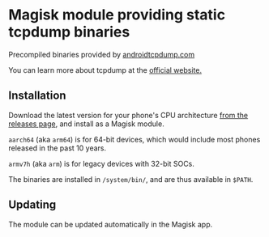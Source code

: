 # Magisk module providing static tcpdump binaries

Precompiled binaries provided by [androidtcpdump.com](https://www.androidtcpdump.com/)

You can learn more about tcpdump at the [official website.](https://www.tcpdump.org/)

## Installation

Download the latest version for your phone's CPU architecture [from the releases page](https://github.com/vanyasem/magisk-tcpdump/releases/latest), and install as a Magisk module.

`aarch64` (aka `arm64`) is for 64-bit devices, which would include most phones released in the past 10 years.

`armv7h` (aka `arm`) is for legacy devices with 32-bit SOCs.

The binaries are installed in `/system/bin/`, and are thus available in `$PATH`.

## Updating

The module can be updated automatically in the Magisk app.
